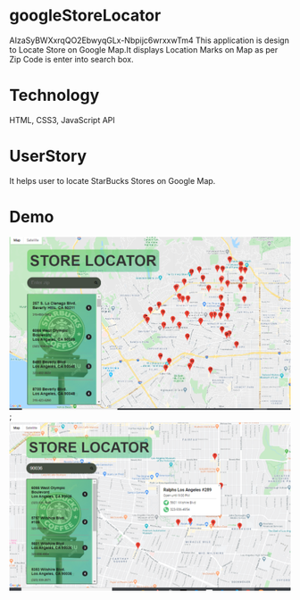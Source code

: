 # googleStoreLocator
AIzaSyBWXxrqQO2EbwyqGLx-Nbpijc6wrxxwTm4
This application is design to Locate Store on Google Map.It displays Location Marks on Map as per Zip Code is enter into search box.

# Technology

HTML, CSS3, JavaScript API

# UserStory 
It helps user to locate StarBucks Stores on Google Map. 

# Demo
![map1](./images/demo1.png);
![map2](./images/demo2.png)
